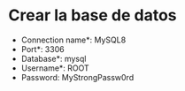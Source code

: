 # Crear la base de datos

- Connection name*: MySQL8
- Port*: 3306
- Database*: mysql
- Username*: ROOT
- Password: MyStrongPassw0rd
